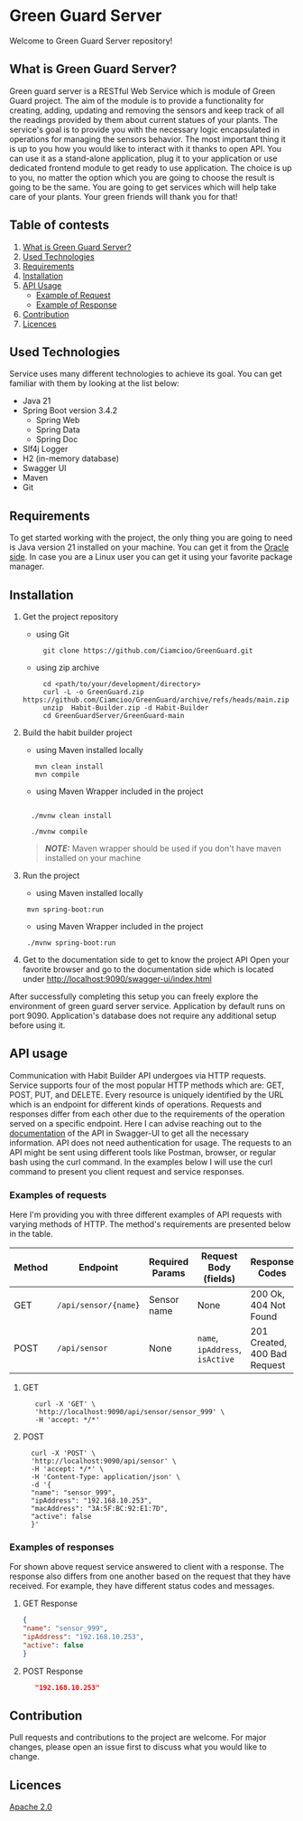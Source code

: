# Green Guard Server

Welcome to Green Guard Server repository!

## What is Green Guard Server?

Green guard server is a RESTful Web Service which is module of Green Guard project. The aim of the module is to provide a functionality for creating, adding, updating and removing the sensors and keep track of all the readings provided by them about current statues of your plants. The service's goal is to provide you with the necessary logic encapsulated in operations for managing the sensors behavior. The most important thing it is up to you how you would like to interact with it thanks to open API. You can use it as a stand-alone application, plug it to your application or use dedicated frontend module to get ready to use application. The choice is up to you, no matter the option which you are going to choose the result is going to be the same. You are going to get services which will help take care of your plants. Your green friends will thank you for that!

## Table of contests

1. [What is Green Guard Server?](#what-is-green-guard-server)
2. [Used Technologies](#used-technologies)
3. [Requirements](#requirements)
4. [Installation](#installation)
5. [API Usage](#api-usage)
    - [Example of Request](#examples-of-requests)
    - [Example of Response](#examples-of-responses)
6. [Contribution](#contribution)
7. [Licences](#licences)
 
[//]: # (6. [Source Code]&#40;#source-code&#41;)

[//]: # (    - [Controller layer]&#40;#controllek-layer&#41;)

[//]: # (    - [Service layer]&#40;#service-layer&#41;)

[//]: # (    - [Data layer]&#40;#data-layer&#41;)
[//]: # (6. [Contribution]&#40;#contribution&#41;)

[//]: # (7. [Licences]&#40;#licences&#41;)


## Used Technologies

Service uses many different technologies to achieve its goal. You can get familiar with them by looking at the list below:
- Java 21
- Spring Boot version 3.4.2
    - Spring Web
    - Spring Data
    - Spring Doc
- Slf4j Logger
- H2 (in-memory database)
- Swagger UI
- Maven
- Git

## Requirements

To get started working with the project, the only thing you are going to need is Java version 21 installed on your machine. You can get it from the [Oracle side](https://www.oracle.com/pl/java/technologies/downloads/#java21). In case you are a Linux user you can get it using your favorite package manager.

## Installation 
1. Get the project repository
    - using Git
   ``` shell
        git clone https://github.com/Ciamcioo/GreenGuard.git
   ```
    - using zip archive
   ``` shell
        cd <path/to/your/development/directory>
        curl -L -o GreenGuard.zip https://github.com/Ciamcioo/GreenGuard/archive/refs/heads/main.zip        
        unzip  Habit-Builder.zip -d Habit-Builder 
        cd GreenGuardServer/GreenGuard-main 
   ```
2. Build the habit builder project
    - using Maven installed locally
   ``` shell
      mvn clean install
      mvn compile 
   ```

    - using Maven Wrapper included in the project 
   ``` shell

     ./mvnw clean install

     ./mvnw compile   
   ```
   > **_NOTE:_** Maven wrapper should be used if you don't have maven installed on your machine 

3. Run the project
    - using Maven installed locally
   ``` shell
    mvn spring-boot:run
   ```

    - using Maven Wrapper included in the project

   ``` shell
    ./mvnw spring-boot:run
   ```
4. Get to the documentation side to get to know the project API
   Open your favorite browser and go to the documentation side which is located under <http://localhost:9090/swagger-ui/index.html>

After successfully completing this setup you can freely explore the environment of green guard server service. Application by default runs on port 9090. Application's database does not require any additional setup before using it.  

## API usage

Communication with Habit Builder API undergoes via HTTP requests. Service supports four of the most popular HTTP methods which are: GET, POST, PUT, and DELETE. Every resource is uniquely identified by the URL which is an endpoint for different kinds of operations. Requests and responses differ from each other due to the requirements of the operation served on a specific endpoint. Here I can advise reaching out to the [documentation](http://localhost:8080/swagger-ui/index.html) of the API in Swagger-UI to get all the necessary information. API does not need authentication for usage.
The requests to an API might be sent using different tools like Postman, browser, or regular bash using the curl command. In the examples below I will use the curl command to present you client request and service responses.

### Examples of requests

Here I'm providing you with three different examples of API requests with varying methods of HTTP. The method's requirements are presented below in the table.

| Method | Endpoint             | Required Params  | Request Body (fields)            | Response Codes               | Response Body            |
|--------|----------------------|------------------|----------------------------------|------------------------------|--------------------------|
| GET    | `/api/sensor/{name}` | Sensor name      | None                             | 200 Ok, 404 Not Found        | Single sensor            |
| POST   | `/api/sensor`        | None             | `name`, `ipAddress`, `isActive`  | 201 Created, 400 Bad Request | Created Habit IP Address |

1. GET
   ``` shell
      curl -X 'GET' \
      'http://localhost:9090/api/sensor/sensor_999' \
      -H 'accept: */*' 
   ``` 
   
2. POST
    ``` shell
      curl -X 'POST' \
      'http://localhost:9090/api/sensor' \
      -H 'accept: */*' \
      -H 'Content-Type: application/json' \
      -d '{
      "name": "sensor_999",
      "ipAddress": "192.168.10.253",
      "macAddress": "3A:5F:BC:92:E1:7D",
      "active": false
      }'
   ```
   
### Examples of responses

For shown above request service answered to client with a response. The response also differs from one another based on the request that they have received. For example, they have different status codes and messages.

1. GET Response
   ``` json
   {
   "name": "sensor_999",
   "ipAddress": "192.168.10.253",
   "active": false
   } 
   ```
2. POST Response
   ```json
      "192.168.10.253"
   ```
   
## Contribution

Pull requests and contributions to the project are welcome. For major changes, please open an issue first to discuss what you would like to change.

## Licences
[Apache 2.0](https://choosealicense.com/licenses/apache-2.0)




